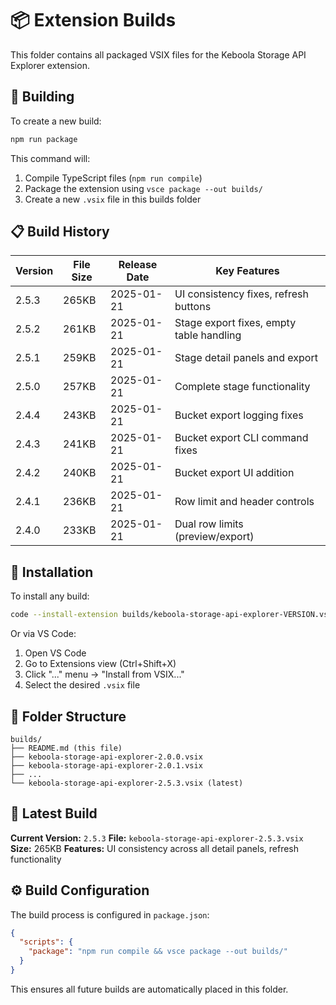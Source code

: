 # 📦 Extension Builds

This folder contains all packaged VSIX files for the Keboola Storage API Explorer extension.

## 🚀 Building

To create a new build:

```bash
npm run package
```

This command will:
1. Compile TypeScript files (`npm run compile`)
2. Package the extension using `vsce package --out builds/`
3. Create a new `.vsix` file in this builds folder

## 📋 Build History

| Version | File Size | Release Date | Key Features |
|---------|-----------|--------------|-------------|
| 2.5.3   | 265KB     | 2025-01-21   | UI consistency fixes, refresh buttons |
| 2.5.2   | 261KB     | 2025-01-21   | Stage export fixes, empty table handling |
| 2.5.1   | 259KB     | 2025-01-21   | Stage detail panels and export |
| 2.5.0   | 257KB     | 2025-01-21   | Complete stage functionality |
| 2.4.4   | 243KB     | 2025-01-21   | Bucket export logging fixes |
| 2.4.3   | 241KB     | 2025-01-21   | Bucket export CLI command fixes |
| 2.4.2   | 240KB     | 2025-01-21   | Bucket export UI addition |
| 2.4.1   | 236KB     | 2025-01-21   | Row limit and header controls |
| 2.4.0   | 233KB     | 2025-01-21   | Dual row limits (preview/export) |

## 🔧 Installation

To install any build:

```bash
code --install-extension builds/keboola-storage-api-explorer-VERSION.vsix
```

Or via VS Code:
1. Open VS Code
2. Go to Extensions view (Ctrl+Shift+X)
3. Click "..." menu → "Install from VSIX..."
4. Select the desired `.vsix` file

## 📁 Folder Structure

```
builds/
├── README.md (this file)
├── keboola-storage-api-explorer-2.0.0.vsix
├── keboola-storage-api-explorer-2.0.1.vsix
├── ...
└── keboola-storage-api-explorer-2.5.3.vsix (latest)
```

## 🎯 Latest Build

**Current Version:** `2.5.3`
**File:** `keboola-storage-api-explorer-2.5.3.vsix`
**Size:** 265KB
**Features:** UI consistency across all detail panels, refresh functionality

## ⚙️ Build Configuration

The build process is configured in `package.json`:

```json
{
  "scripts": {
    "package": "npm run compile && vsce package --out builds/"
  }
}
```

This ensures all future builds are automatically placed in this folder. 